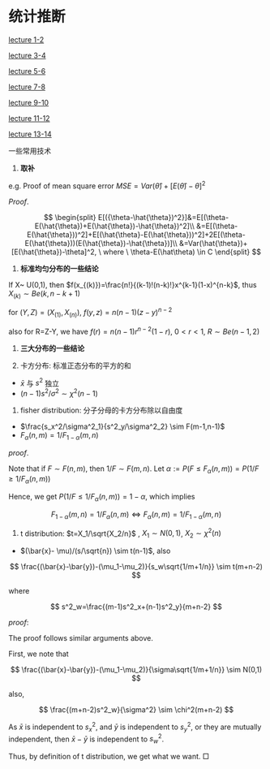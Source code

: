 # 统计推断

[lecture 1-2](%E7%BB%9F%E8%AE%A1%E6%8E%A8%E6%96%AD%2058317d0da28d4cc59f3e35399698b895/lecture%201-2%2059aa04c4f6904cdfadd93854d591771a.md)

[lecture 3-4](%E7%BB%9F%E8%AE%A1%E6%8E%A8%E6%96%AD%2058317d0da28d4cc59f3e35399698b895/lecture%203-4%209ae98cbdebec4af4a1301b7bdad758fe.md)

[lecture 5-6](%E7%BB%9F%E8%AE%A1%E6%8E%A8%E6%96%AD%2058317d0da28d4cc59f3e35399698b895/lecture%205-6%209c1e838f719d4f1487b2e03f7e61953c.md)

[lecture 7-8](%E7%BB%9F%E8%AE%A1%E6%8E%A8%E6%96%AD%2058317d0da28d4cc59f3e35399698b895/lecture%207-8%204635c9e0be5b466f8117bf8487c9d08b.md)

[lecture 9-10](%E7%BB%9F%E8%AE%A1%E6%8E%A8%E6%96%AD%2058317d0da28d4cc59f3e35399698b895/lecture%209-10%20acf4394130eb4bc488640b4ca6e49a2f.md)

[lecture 11-12](%E7%BB%9F%E8%AE%A1%E6%8E%A8%E6%96%AD%2058317d0da28d4cc59f3e35399698b895/lecture%2011-12%209a3c57e981744adb91ba6a7bf9181b88.md)

[lecture 13-14](%E7%BB%9F%E8%AE%A1%E6%8E%A8%E6%96%AD%2058317d0da28d4cc59f3e35399698b895/lecture%2013-14%20d73b680e0a704d58a7ff517dba01e6e0.md)

一些常用技术

1. **取补**

e.g. Proof of mean square error   $MSE= Var(\hat{\theta})+[E(\hat{\theta})-\theta]^2$

$Proof.$ 

$$
\begin{split}
E[({\theta-\hat{\theta})^2}]&=E[(\theta-E(\hat{\theta})+E(\hat{\theta})-\hat{\theta})^2]\\
&=E[(\theta-E(\hat{\theta}))^2]+E[(\hat{\theta}-E(\hat{\theta}))^2]+2E[(\theta-E(\hat{\theta}))(E(\hat{\theta})-\hat{\theta})]\\
&=Var(\hat{\theta})+[E(\hat{\theta})-\theta]^2, \ where \ \theta-E(\hat\theta) \in C
\end{split} 
$$

1. **标准均匀分布的一些结论**

If X~ U(0,1), then $f(x_{(k)})=\frac{n!}{(k-1)!(n-k)!}x^{k-1}(1-x)^{n-k}$, thus $X_{(k)} \sim Be(k,n-k+1)$

for $(Y,Z)=(X_{(1)},X_{(n)}),$ $f(y,z)=n(n-1)(z-y)^{n-2}$

also for R=Z-Y, we have $f(r)=n(n-1)r^{n-2}(1-r), \ 0<r<1,\ R \sim Be(n-1,2)$

1. **三大分布的一些结论**

1. 卡方分布: 标准正态分布的平方的和

- $\bar{x}$ 与 $s^2$ 独立
- $(n-1)s^2/\sigma^2 \sim \chi^2(n-1)$

1. fisher distribution: 分子分母的卡方分布除以自由度
- $\frac{s_x^2/\sigma^2_1}{s^2_y/\sigma^2_2} \sim F(m-1,n-1)$
- $F_\alpha(n, m)=1/ F_{1-\alpha}(m,n)$

$proof.$

Note that if $F \sim F(n,m)$, then $1/F \sim F(m,n)$. Let $\alpha := P(F \leq F_\alpha(n, m)) =P(1/F \geq 1/F_\alpha(n, m))$

Hence, we get $P(1/F \leq 1/F_\alpha(n, m))=1 - \alpha$, which implies 

$$
F_{1-\alpha}(m,n)=1/F_{\alpha}(n,m) \iff F_\alpha(n,m)=1/F_{1-\alpha}(m,n)
$$

1. t distribution: $t=X_1/\sqrt{X_2/n}$ , $X_1 \sim N(0,1)$, $X_2 \sim \chi^2(n)$
- $(\bar{x}- \mu)/(s/\sqrt{n}) \sim t(n-1)$, also

$$
\frac{(\bar{x}-\bar{y})-(\mu_1-\mu_2)}{s_w\sqrt{1/m+1/n}} \sim t(m+n-2)
$$

where

$$
s^2_w=\frac{(m-1)s^2_x+(n-1)s^2_y}{m+n-2}
$$

$proof:$

The proof follows similar arguments above. 

First, we note that 

$$
\frac{(\bar{x}-\bar{y})-(\mu_1-\mu_2)}{\sigma\sqrt{1/m+1/n}} \sim N(0,1)
$$

also,

$$
\frac{(m+n-2)s^2_w}{\sigma^2} \sim \chi^2(m+n-2)
$$

As $\bar{x}$ is independent to $s_x^2$, and $\bar{y}$ is independent to $s_y^2$, or they are mutually independent, then $\bar{x}-\bar{y}$ is independent to $s_w^2$.

Thus, by definition of t distribution, we get what we want.    $\Box$
